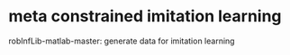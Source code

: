 # meta constrained imitation learning

robInfLib-matlab-master: generate data for imitation learning
